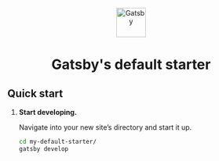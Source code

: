 <p align="center">
  <a href="https://www.gatsbyjs.org">
    <img alt="Gatsby" src="https://www.gatsbyjs.org/monogram.svg" width="60" />
  </a>
</p>
<h1 align="center">
  Gatsby's default starter
</h1>

## Quick start

1.  **Start developing.**

    Navigate into your new site’s directory and start it up.

    ```sh
    cd my-default-starter/
    gatsby develop
    ```
